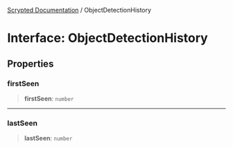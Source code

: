 [Scrypted Documentation](../globals.md) / ObjectDetectionHistory

# Interface: ObjectDetectionHistory

## Properties

### firstSeen

> **firstSeen**: `number`

***

### lastSeen

> **lastSeen**: `number`
